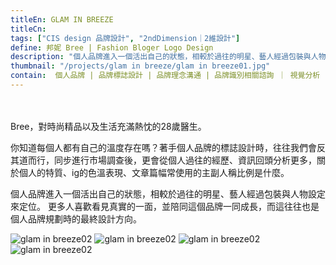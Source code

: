 ```yaml
---
titleEn: GLAM IN BREEZE
titleCn: 
tags: ["CIS design 品牌設計", "2ndDimension｜2維設計"]
define: 邦妮 Bree | Fashion Bloger Logo Design
description: "個人品牌進入一個活出自己的狀態，相較於過往的明星、藝人經過包裝與人物設定來定位。更多人喜歡看見真實的一面，並陪同這個品牌一同成長，而這往往也是個人品牌規劃時的最終設計方向。"
thumbnail: "/projects/glam in breeze/glam in breeze01.jpg"
contain:  個人品牌 | 品牌標誌設計 | 品牌理念溝通 | 品牌識別相關諮詢 ｜ 視覺分析
---
```


<section>　

Bree，對時尚精品以及生活充滿熱忱的28歲醫生。

你知道每個人都有自己的溫度存在嗎？著手個人品牌的標誌設計時，往往我們會反其道而行，同步進行市場調查後，更會從個人過往的經歷、資訊回頭分析更多，關於個人的特質、ig的色溫表現、文章篇幅常使用的主副人稱比例是什麼。

個人品牌進入一個活出自己的狀態，相較於過往的明星、藝人經過包裝與人物設定來定位。
更多人喜歡看見真實的一面，並陪同這個品牌一同成長，而這往往也是個人品牌規劃時的最終設計方向。

</section>

<section>

<img alt="glam in breeze02" data-src="/projects/glam in breeze/glam in breeze02.jpg" />
<img alt="glam in breeze02" data-src="/projects/glam in breeze/glam in breeze02.jpg" />
<img alt="glam in breeze02" data-src="/projects/glam in breeze/glam in breeze02.jpg" />
<img alt="glam in breeze02" data-src="/projects/glam in breeze/glam in breeze02.jpg" />

</section>
